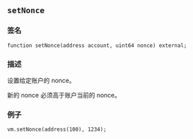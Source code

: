 ## `setNonce`

### 签名

```solidity
function setNonce(address account, uint64 nonce) external;
```

### 描述

设置给定账户的 nonce。

新的 nonce 必须高于账户当前的 nonce。

### 例子

```solidity
vm.setNonce(address(100), 1234);
```
